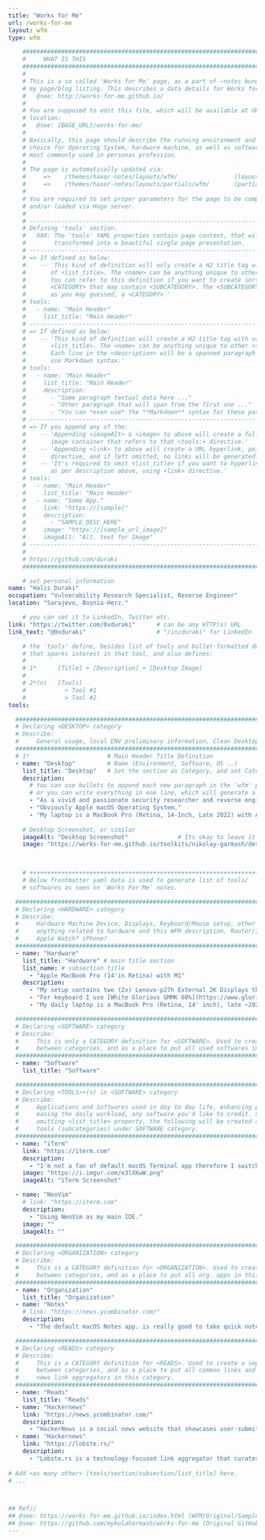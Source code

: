 ```yaml
---
title: "Works for Me"
url: /works-for-me
layout: wfm
type: wfm

    ######################################################################
    #     WHAT IS THIS
    ######################################################################
    # 
    # This is a so called 'Works for Me' page, as a part of ~notes bundle of
    # my page/blog listing. This describes a data details for Works for Me: 
    #   @see: http://works-for-me.github.io/
    # 
    # You are supposed to edit this file, which will be available at URI 
    # location: 
    #   @see: {BASE_URL}/works-for-me/
    # 
    # Basically, this page should describe the running environment and preferred
    # choice for Operating System, hardware machine, as well as software tools 
    # most commonly used in personas profession.
    #
    # The page is automatically updated via:
    #     =>    /themes/haxor-notes/layouts/wfm/                (layout)
    #     =>    /themes/haxor-notes/layouts/partials/wfm/       (partials)
    # 
    # You are required to set proper parameters for the page to be compiled 
    # and/or loaded via Hugo server.
    #
    # ----------------------------------------------------------------------
    # Defining 'tools' section.
    #   XXX: The 'tools' YAML properties contain page content, that will get 
    #        transformed into a beautiful single page presentation.
    # ----------------------------------------------------------------------
    # => If defined as below:
    #    -- 'This kind of definition will only create a H2 title tag with value
    #       of <list_title>. The <name> can be anything unique to other <tools:> definitions.
    #       You can refer to this definition if you want to create sort of like 
    #       <CATEGORY> that may contain <SUBCATEGORY>. The <SUBCATEGORY> can, 
    #       as you may guessed, a <CATEGORY>.'
    # tools:
    #   - name: "Main Header"
    #     list_title: "Main Header"
    # ----------------------------------------------------------------------
    # => If defined as below:
    #    -- 'This kind of definition will create a H2 title tag with value that of
    #       <list_title>. The <name> can be anything unique to other <tools:> definitions.
    #       Each line in the <description> will be a spanned paragraph in the HTML. You can
    #       use Markdown syntax.'
    # tools:
    #   - name: "Main Header"
    #     list_title: "Main Header"
    #     description:
    #       - "Some paragraph textual data here ..."
    #       - "Other paragraph that will span from the first one ..."
    #       - "You can *even use* the **Markdown** syntax for these paragraphs"
    # ----------------------------------------------------------------------
    # => If you append any of the:
    #    -- 'Appending <imageAlt> & <image> to above will create a full-width content-filling
    #       image container that refers to that <tools:> directive.'
    #    -- 'Appending <link> to above will create a URL hyperlink, pointing to that <tools:>
    #       directive, and if left omitted, no links will be generated.'
    #    -- 'It's required to omit <list_title> if you want to hyperlink the <tools:> def specs.
    #       as per description above, using <link> directive.'
    # tools:
    #   - name: "Main Header"
    #     list_title: "Main Header"
    #   - name: "Some App."
    #     link: "https://[sample]"
    #     description:
    #       - "SAMPLE_DESC_HERE"
    #     image: "https://[sample_url_image]"
    #     imageAlt: "Alt. text for Image"
    # ----------------------------------------------------------------------
    # 
    # https://github.com/duraki
    ######################################################################

    # set personal information
name: "Halis Duraki"
occupation: "Vulnerability Research Specialist, Reverse Engineer"
location: "Sarajevo, Bosnia-Herz."

    # you can set it to LinkedIn, Twitter etc.
link: "https://twitter.com/0xduraki"      # can be any HTTP(s) URL
link_text: "@0xduraki"                    # "/in/duraki" for LinkedIn

    # the 'tools' define, besides list of tools and bullet-formatted descriptions
    # that sparks interest in that tool, and also defines:
    #
    # 1*      [Title] + [Description] + [Desktop Image]
    # 
    # 2*(n)   [Tools]
    #           > Tool #1
    #           > Tool #2
tools:

  ######################################################################
  # Declaring <DESKTOP> category
  # Describe:
  #     General usage, local ENV preliminary information, Clean Desktop Screenshot 
  ######################################################################
  # 1*                      # Main Header Title Definition
  - name: "Desktop"         # Name (Environment, Software, OS ..)
    list_title: "Desktop"   # Set the section as Category, and set Category Title
    description:            
      # You can use bullets to append each new paragraph in the 'wfm' page, 
      # or you can write everything in one line, which will generate a single paragraph.
      - "As a vivid and passionate security researcher and reverse engineer, I use my macOS day to day, and this page shows core toolkit which helps me be productive and creative in my profession."
      - "Obviously Apple macOS Operating System."
      - "My laptop is a MacBook Pro (Retina, 14-Inch, Late 2022) with Apple M1 CPU and 16GB of RAM."
      
    # Desktop Screenshot, or similar
    imageAlt: "Desktop Screenshot"              # Its okay to leave it empty/omitted ...
    image: "https://works-for-me.github.io/toolkits/nikolay-garmash/desktop.png"
 


    # ++++++++++++++++++++++++++++++++++++++++++++++++++++++++++++++++++++++
    # Below frontmatter yaml data is used to generate list of tools/
    # softwares as seen on `Works For Me` notes.

  ######################################################################
  # Declaring <HARDWARE> category
  # Describe:
  #     Hardware Machine Device, Displays, Keyboard/Mouse setup, other setup appliances,
  #     anything related to hardware and this WFM description, Router/ISP/Switches,
  #     Apple Watch? iPhone?
  ######################################################################
  - name: "Hardware"
    list_title: "Hardware" # main title section
    list_name: # subsection title
      - "Apple MacBook Pro (14'in Retina) with M1"
    description:
      - "My setup contains two (2x) Lenovo-p27h External 2K Displays that I usually replace with my [12.9' iPad Pro (5th Gen)](https://support.apple.com/kb/SP844) when I'm on the move."
      - "For keyboard I use [White Glorious GMMK 60%](https://www.gloriousgaming.com/products/the-glorious-gmmk-compact-pre-built), and my preferred mouse of choice is [Logitech MX Masters 3](https://www.logitech.com/en-us/products/mice/mx-master-3s.html)."
      - "My daily laptop is a MacBook Pro (Retina, 14' inch), late ~2022 model with Apple M1 CPU, 16GB of RAM and 1TB of solid storage."

  ######################################################################
  # Declaring <SOFTWARE> category
  # Describe:
  #     This is only a CATEGORY definition for <SOFTWARE>. Used to create a separator
  #     between categories, and as a place to put all used softwares in this category.
  ######################################################################
  - name: "Software"
    list_title: "Software"

  ######################################################################
  # Declaring <TOOLS>+(n) in <SOFTWARE> category
  # Describe:
  #     Applications and Softwares used in day to day life, enhancing productivity,
  #     easing the daily workload, any software you'd like to credit. Since we are 
  #     omitting <list_title> property, the following will be created as a list of 
  #     tools (subcategories) under SOFTWARE category.
  ######################################################################
  - name: "iTerm"
    link: "https://iterm.com"
    description:
      - "I'm not a fan of default macOS Terminal app therefore I switch to iTerm on each macOS fresh install."
    image: "https://i.imgur.com/e3lXKwW.png"
    imageAlt: "iTerm Screenshot"

  - name: "NeoVim"
    # link: "https://iterm.com"
    description:
      - "Using NeoVim as my main IDE."
    image: ""
    imageAlt: ""

  ######################################################################
  # Declaring <ORGANIZATION> category
  # Describe:
  #     This is a CATEGORY definition for <ORGANIZATION>. Used to create a separator
  #     between categories, and as a place to put all org. apps in this category.
  ######################################################################
  - name: "Organization"
    list_title: "Organization"
  - name: "Notes"
    # link: "https://news.ycombinator.com/"
    description:
      - "The default macOS Notes app. is really good to take quick notes in a workspace-oriented collections. Here I paste my *todos*, URLs, random notes and ideas, and so on."

  ######################################################################
  # Declaring <READS> category
  # Describe:
  #     This is a CATEGORY definition for <READS>. Used to create a separator
  #     between categories, and as a place to put all common links and 
  #     news link aggregators in this category.
  ######################################################################
  - name: "Reads"
    list_title: "Reads"
  - name: "Hackernews"
    link: "https://news.ycombinator.com/"
    description:
      - "HackerNews is a social news website that showcases user-submitted technology-related news and discussions. I use it daily to discover new tech-related releases and latest information."
  - name: "Hackernews"
    link: "https://lobste.rs/"
    description:
      - "Lobste.rs is a technology-focused link aggregator that curates and shares user-submitted stories and discussions about programming, technology, and related topics. Quite similar to previous, but requires user-invitation to be able to submit and comment. Mostly focused on FreeBSD and other `*BSD` distributions."  
  
# Add <as many other> [tools/section/subsection/list_title] here.
# ... 



## Ref//
## @see: https://works-for-me.github.io/index.html (WFM/Original/Samples)
## @see: https://github.com/mykolaharmash/works-for-me (Original GitHub Inspiration Repo)
---
```



